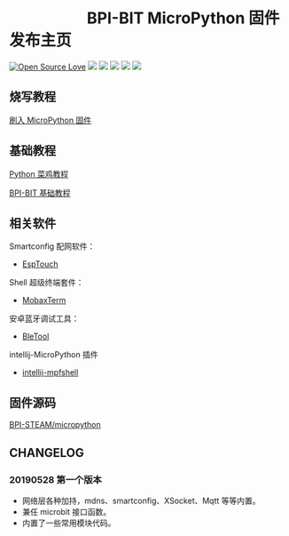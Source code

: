 
# &emsp;&emsp;&emsp;&emsp;&emsp;BPI-BIT MicroPython 固件发布主页

[![Open Source Love](https://badges.frapsoft.com/os/v3/open-source.svg?v=103)](https://github.com/ellerbrock/open-source-badge/)
![](https://img.shields.io/github/release/BPI-STEAM/BPI-BIT-MicroPython.svg)
![](https://img.shields.io/github/license/BPI-STEAM/BPI-BIT-MicroPython.svg)
![](https://img.shields.io/badge/support-esp%20idf-red.svg)
![](https://img.shields.io/badge/support-smartconfig-FF00FF.svg)
![](https://img.shields.io/badge/custom-firmware-0AAAAF.svg)

## 烧写教程

[刷入 MicroPython 固件](http://bpi.pub/zh_CN/latest/bpi-mpy/flash_mpy.html)

## 基础教程

[Python 菜鸡教程](https://www.runoob.com/python3/python3-tutorial.html)

[BPI-BIT 基础教程](http://bpi.pub/zh_CN/latest/bpi-dev/mpy-tutorials.html)

## 相关软件

Smartconfig 配网软件：

- [EspTouch](https://github.com/EspressifApp/EspRelease/tree/master/EspTouch)

Shell 超级终端套件：

- [MobaxTerm](https://mobaxterm.mobatek.net/download.html)

安卓蓝牙调试工具：

- [BleTool](https://github.com/BPI-STEAM/BPI-BIT-MicroPython/releases/tag/BleTool)

intellij-MicroPython 插件

- [intellij-mpfshell](https://github.com/BPI-STEAM/BPI-BIT-MicroPython/releases/tag/pycharm)

## 固件源码

[BPI-STEAM/micropython](https://github.com/BPI-STEAM/micropython)

## CHANGELOG

### 20190528 第一个版本

- 网络层各种加持，mdns、smartconfig、XSocket、Mqtt 等等内置。
- 兼任 microbit 接口函数。
- 内置了一些常用模块代码。
